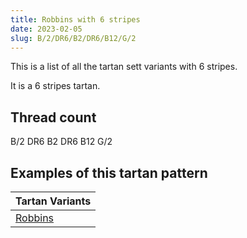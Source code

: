 ```yaml
---
title: Robbins with 6 stripes
date: 2023-02-05
slug: B/2/DR6/B2/DR6/B12/G/2
---
```

This is a list of all the tartan sett variants with 6 stripes.

It is a 6 stripes tartan.


## Thread count
B/2 DR6 B2 DR6 B12 G/2

## Examples of this tartan pattern

| Tartan Variants |
|---------------|
| [Robbins](/variants/b/2/dr6/b2/dr6/b12/g/2-b304080-dr900030-g008000)||
